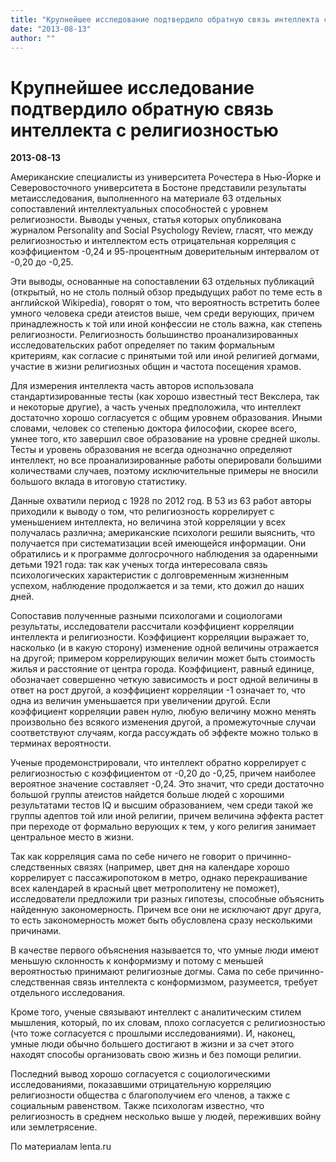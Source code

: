 ```yaml
---
title: "Крупнейшее исследование подтвердило обратную связь интеллекта с религиозностью"
date: "2013-08-13"
author: ""
---
```


# Крупнейшее исследование подтвердило обратную связь интеллекта с религиозностью

**2013-08-13** 

Американские специалисты из университета Рочестера в Нью-Йорке и Северовосточного университета в Бостоне представили результаты метаисследования, выполненного на материале 63 отдельных сопоставлений интеллектуальных способностей с уровнем религиозности. Выводы ученых, статья которых опубликована журналом Personality and Social Psychology Review, гласят, что между религиозностью и интеллектом есть отрицательная корреляция с коэффициентом -0,24 и 95-процентным доверительным интервалом от -0,20 до -0,25.



Эти выводы, основанные на сопоставлении 63 отдельных публикаций (открытый, но не столь полный обзор предыдущих работ по теме есть в английской Wikipedia), говорят о том, что вероятность встретить более умного человека среди атеистов выше, чем среди верующих, причем принадлежность к той или иной конфессии не столь важна, как степень религиозности. Религиозность большинство проанализированных исследовательских работ определяет по таким формальным критериям, как согласие с принятыми той или иной религией догмами, участие в жизни религиозных общин и частота посещения храмов.



Для измерения интеллекта часть авторов использовала стандартизированные тесты (как хорошо известный тест Векслера, так и некоторые другие), а часть ученых предположила, что интеллект достаточно хорошо согласуется с общим уровнем образования. Иными словами, человек со степенью доктора философии, скорее всего, умнее того, кто завершил свое образование на уровне средней школы. Тесты и уровень образования не всегда однозначно определяют интеллект, но все проанализированные работы оперировали большими количествами случаев, поэтому исключительные примеры не вносили большого вклада в итоговую статистику.



Данные охватили период с 1928 по 2012 год. В 53 из 63 работ авторы приходили к выводу о том, что религиозность коррелирует с уменьшением интеллекта, но величина этой корреляции у всех получалась различна; американские психологи решили выяснить, что получается при систематизации всей имеющейся информации. Они обратились и к программе долгосрочного наблюдения за одаренными детьми 1921 года: так как ученых тогда интересовала связь психологических характеристик с долговременным жизненным успехом, наблюдение продолжается и за теми, кто дожил до наших дней.



Сопоставив полученные разными психологами и социологами результаты, исследователи рассчитали коэффициент корреляции интеллекта и религиозности. Коэффициент корреляции выражает то, насколько (и в какую сторону) изменение одной величины отражается на другой; примером коррелирующих величин может быть стоимость жилья и расстояние от центра города. Коэффициент, равный единице, обозначает совершенно четкую зависимость и рост одной величины в ответ на рост другой, а коэффициент корреляции -1 означает то, что одна из величин уменьшается при увеличении другой. Если коэффициент корреляции равен нулю, любую величину можно менять произвольно без всякого изменения другой, а промежуточные случаи соответствуют случаям, когда рассуждать об эффекте можно только в терминах вероятности.



Ученые продемонстрировали, что интеллект обратно коррелирует с религиозностью с коэффициентом от -0,20 до -0,25, причем наиболее вероятное значение составляет -0,24. Это значит, что среди достаточно большой группы атеистов найдется больше людей с хорошими результатами тестов IQ и высшим образованием, чем среди такой же группы адептов той или иной религии, причем величина эффекта растет при переходе от формально верующих к тем, у кого религия занимает центральное место в жизни.



Так как корреляция сама по себе ничего не говорит о причинно-следственных связях (например, цвет дня на календаре хорошо коррелирует с пассажиропотоком в метро, однако перекрашивание всех календарей в красный цвет метрополитену не поможет), исследователи предложили три разных гипотезы, способные объяснить найденную закономерность. Причем все они не исключают друг друга, то есть закономерность может быть обусловлена сразу несколькими причинами.



В качестве первого объяснения называется то, что умные люди имеют меньшую склонность к конформизму и потому с меньшей вероятностью принимают религиозные догмы. Сама по себе причинно-следственная связь интеллекта с конформизмом, разумеется, требует отдельного исследования.



Кроме того, ученые связывают интеллект с аналитическим стилем мышления, который, по их словам, плохо согласуется с религиозностью (что тоже согласуется с прошлыми исследованиями). И, наконец, умные люди обычно большего достигают в жизни и за счет этого находят способы организовать свою жизнь и без помощи религии.



Последний вывод хорошо согласуется с социологическими исследованиями, показавшими отрицательную корреляцию религиозности общества с благополучием его членов, а также с социальным равенством. Также психологам известно, что религиозность в среднем несколько выше у людей, переживших войну или землетрясение.

По материалам lenta.ru